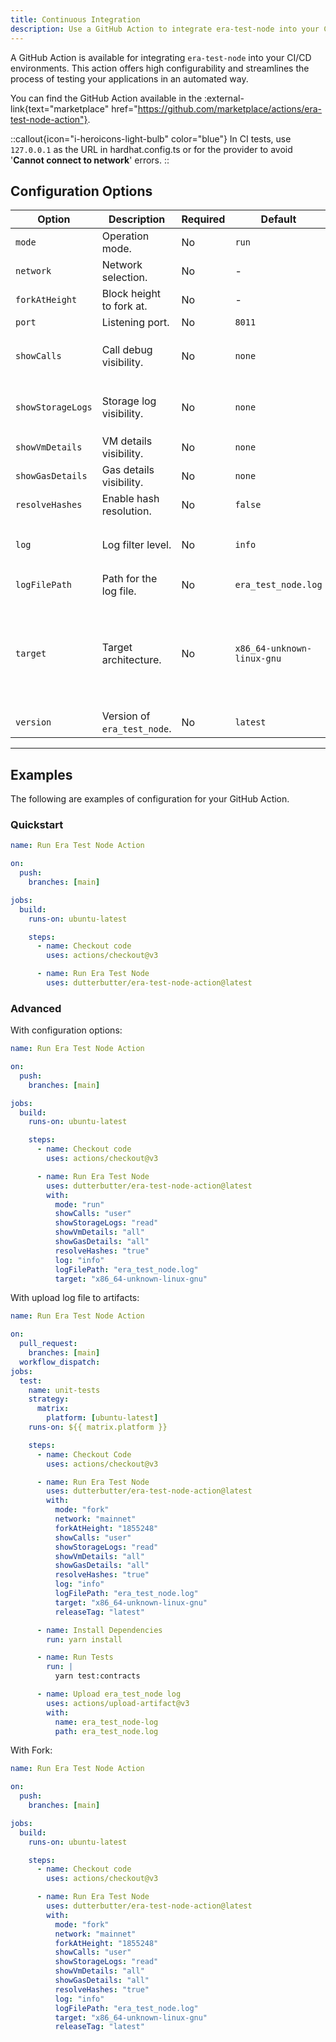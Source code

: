 ```yaml
---
title: Continuous Integration
description: Use a GitHub Action to integrate era-test-node into your CI/CD environment.
---
```


A GitHub Action is available for integrating `era-test-node` into your CI/CD environments.
This action offers high configurability and streamlines the process of testing your applications in an automated way.

You can find the GitHub Action available in the :external-link{text="marketplace" href="https://github.com/marketplace/actions/era-test-node-action"}.

::callout{icon="i-heroicons-light-bulb" color="blue"}
In CI tests, use `127.0.0.1` as the URL in hardhat.config.ts or for the provider to avoid '**Cannot connect to network**' errors.
::

## Configuration Options

| Option           | Description              | Required | Default                        | Options                                                  |
|------------------|--------------------------|----------|--------------------------------|----------------------------------------------------------|
| `mode`           | Operation mode.          | No       | `run`                          | `run`, `fork`                                            |
| `network`        | Network selection.       | No       | -                              | -                                                        |
| `forkAtHeight`   | Block height to fork at. | No       | -                              | -                                                        |
| `port`           | Listening port.          | No       | `8011`                         | -                                                        |
| `showCalls`      | Call debug visibility.   | No       | `none`                         | `none`, `user`, `system`, `all`                          |
| `showStorageLogs`| Storage log visibility.  | No       | `none`                         | `none`, `read`, `write`, `all`                           |
| `showVmDetails`  | VM details visibility.   | No       | `none`                         | `none`, `all`                                            |
| `showGasDetails` | Gas details visibility.  | No       | `none`                         | `none`, `all`                                            |
| `resolveHashes`  | Enable hash resolution.  | No       | `false`                        | -                                                        |
| `log`            | Log filter level.        | No       | `info`                         | `debug`, `info`, `warn`, `error`                         |
| `logFilePath`    | Path for the log file.   | No       | `era_test_node.log`            | -                                                        |
| `target`         | Target architecture.     | No       | `x86_64-unknown-linux-gnu`     | `x86_64-unknown-linux-gnu`, `x86_64-apple-darwin`, `aarch64-apple-darwin` |
| `version`        | Version of `era_test_node`. | No    | `latest`                       | -                                                        |

---

## Examples

The following are examples of configuration for your GitHub Action.

### Quickstart

```yaml
name: Run Era Test Node Action

on:
  push:
    branches: [main]

jobs:
  build:
    runs-on: ubuntu-latest

    steps:
      - name: Checkout code
        uses: actions/checkout@v3

      - name: Run Era Test Node
        uses: dutterbutter/era-test-node-action@latest
```

### Advanced

With configuration options:

```yaml
name: Run Era Test Node Action

on:
  push:
    branches: [main]

jobs:
  build:
    runs-on: ubuntu-latest

    steps:
      - name: Checkout code
        uses: actions/checkout@v3

      - name: Run Era Test Node
        uses: dutterbutter/era-test-node-action@latest
        with:
          mode: "run"
          showCalls: "user"
          showStorageLogs: "read"
          showVmDetails: "all"
          showGasDetails: "all"
          resolveHashes: "true"
          log: "info"
          logFilePath: "era_test_node.log"
          target: "x86_64-unknown-linux-gnu"
```

With upload log file to artifacts:

```yaml
name: Run Era Test Node Action

on:
  pull_request:
    branches: [main]
  workflow_dispatch:
jobs:
  test:
    name: unit-tests
    strategy:
      matrix:
        platform: [ubuntu-latest]
    runs-on: ${{ matrix.platform }}

    steps:
      - name: Checkout Code
        uses: actions/checkout@v3

      - name: Run Era Test Node
        uses: dutterbutter/era-test-node-action@latest
        with:
          mode: "fork"
          network: "mainnet"
          forkAtHeight: "1855248"
          showCalls: "user"
          showStorageLogs: "read"
          showVmDetails: "all"
          showGasDetails: "all"
          resolveHashes: "true"
          log: "info"
          logFilePath: "era_test_node.log"
          target: "x86_64-unknown-linux-gnu"
          releaseTag: "latest"

      - name: Install Dependencies
        run: yarn install

      - name: Run Tests
        run: |
          yarn test:contracts

      - name: Upload era_test_node log
        uses: actions/upload-artifact@v3
        with:
          name: era_test_node-log
          path: era_test_node.log
```

With Fork:

```yaml
name: Run Era Test Node Action

on:
  push:
    branches: [main]

jobs:
  build:
    runs-on: ubuntu-latest

    steps:
      - name: Checkout code
        uses: actions/checkout@v3

      - name: Run Era Test Node
        uses: dutterbutter/era-test-node-action@latest
        with:
          mode: "fork"
          network: "mainnet"
          forkAtHeight: "1855248"
          showCalls: "user"
          showStorageLogs: "read"
          showVmDetails: "all"
          showGasDetails: "all"
          resolveHashes: "true"
          log: "info"
          logFilePath: "era_test_node.log"
          target: "x86_64-unknown-linux-gnu"
          releaseTag: "latest"
```
